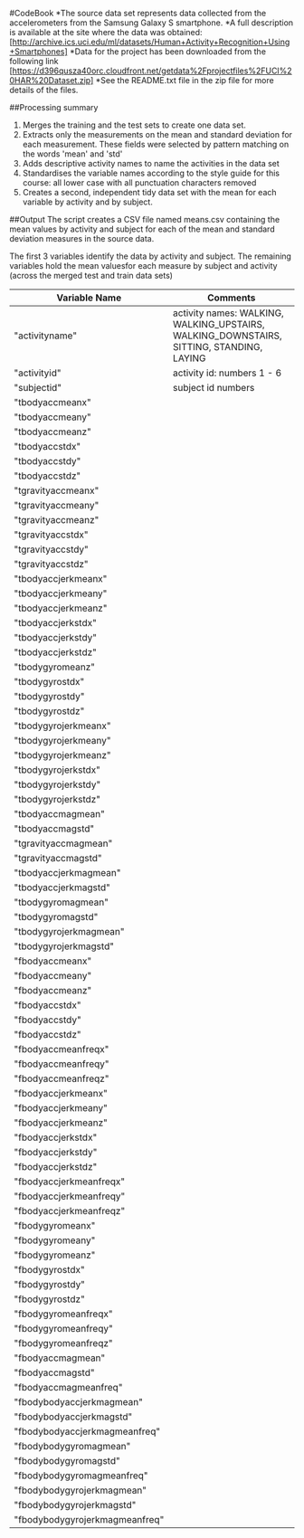 #CodeBook
*The source data set represents data collected from the accelerometers from the Samsung Galaxy S smartphone. 
*A full description is available at the site where the data was obtained: 
[http://archive.ics.uci.edu/ml/datasets/Human+Activity+Recognition+Using+Smartphones]
*Data for the project has been downloaded from the following link
[https://d396qusza40orc.cloudfront.net/getdata%2Fprojectfiles%2FUCI%20HAR%20Dataset.zip]
*See the README.txt file in the zip file for more details of the files.

##Processing summary
1. Merges the training and the test sets to create one data set.
2. Extracts only the measurements on the mean and standard deviation for each measurement. These fields were selected by pattern matching on the words 'mean' and 'std'
3. Adds descriptive activity names to name the activities in the data set
4. Standardises the variable names according to the style guide for this course: all lower case with all punctuation characters removed 
5. Creates a second, independent tidy data set with the mean for each variable by activity and by subject. 

##Output
The script creates a CSV file named means.csv containing the mean values by activity and subject for each of the mean and standard deviation measures in the source data.

The first 3 variables identify the data by activity and subject. The remaining variables hold the mean valuesfor each measure by subject and activity (across the merged test and train data sets)

|Variable Name|Comments|
|-------------|---------|
|"activityname"|activity names: WALKING, WALKING_UPSTAIRS, WALKING_DOWNSTAIRS, SITTING, STANDING, LAYING|
|"activityid"|activity id: numbers 1 - 6|
|"subjectid"|subject id numbers|
|"tbodyaccmeanx"||
|"tbodyaccmeany"||
|"tbodyaccmeanz"||               
|"tbodyaccstdx"||
|"tbodyaccstdy"||
|"tbodyaccstdz"||
|"tgravityaccmeanx"||
|"tgravityaccmeany"||
|"tgravityaccmeanz"||
|"tgravityaccstdx"||
|"tgravityaccstdy"||
|"tgravityaccstdz"||             
|"tbodyaccjerkmeanx"||
|"tbodyaccjerkmeany"||
|"tbodyaccjerkmeanz"||           
|"tbodyaccjerkstdx"||
|"tbodyaccjerkstdy"||
|"tbodyaccjerkstdz"||
|"tbodygyromeanz"||
|"tbodygyrostdx"||
|"tbodygyrostdy"||
|"tbodygyrostdz"||               
|"tbodygyrojerkmeanx"||
|"tbodygyrojerkmeany"||
|"tbodygyrojerkmeanz"||          
|"tbodygyrojerkstdx"||
|"tbodygyrojerkstdy"||
|"tbodygyrojerkstdz"||           
|"tbodyaccmagmean"||
|"tbodyaccmagstd"||
|"tgravityaccmagmean"||          
|"tgravityaccmagstd"||
|"tbodyaccjerkmagmean"||
|"tbodyaccjerkmagstd"||          
|"tbodygyromagmean"||
|"tbodygyromagstd"||
|"tbodygyrojerkmagmean"||        
|"tbodygyrojerkmagstd"||
|"fbodyaccmeanx"||
|"fbodyaccmeany"||               
|"fbodyaccmeanz"||
|"fbodyaccstdx"||
|"fbodyaccstdy"||                
|"fbodyaccstdz"||
|"fbodyaccmeanfreqx"||
|"fbodyaccmeanfreqy"||           
|"fbodyaccmeanfreqz"||
|"fbodyaccjerkmeanx"||
|"fbodyaccjerkmeany"||           
|"fbodyaccjerkmeanz"||
|"fbodyaccjerkstdx"||
|"fbodyaccjerkstdy"||            
|"fbodyaccjerkstdz"||
|"fbodyaccjerkmeanfreqx"||
|"fbodyaccjerkmeanfreqy"||       
|"fbodyaccjerkmeanfreqz"||
|"fbodygyromeanx"||
|"fbodygyromeany"||              
|"fbodygyromeanz"||
|"fbodygyrostdx"||
|"fbodygyrostdy"||               
|"fbodygyrostdz"||
|"fbodygyromeanfreqx"||
|"fbodygyromeanfreqy"||          
|"fbodygyromeanfreqz"||
|"fbodyaccmagmean"||
|"fbodyaccmagstd"||              
|"fbodyaccmagmeanfreq"||
|"fbodybodyaccjerkmagmean"||
|"fbodybodyaccjerkmagstd"||      
|"fbodybodyaccjerkmagmeanfreq"||
|"fbodybodygyromagmean"||
|"fbodybodygyromagstd"||         
|"fbodybodygyromagmeanfreq"||
|"fbodybodygyrojerkmagmean"||
|"fbodybodygyrojerkmagstd"||     
|"fbodybodygyrojerkmagmeanfreq"||
